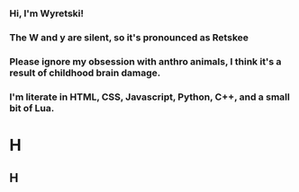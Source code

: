 ### Hi, I'm Wyretski!

### The W and y are silent, so it's pronounced as Retskee
### Please ignore my obsession with anthro animals, I think it's a result of childhood brain damage.
### I'm literate in HTML, CSS, Javascript, Python, C++, and a small bit of Lua.

# H
## H
